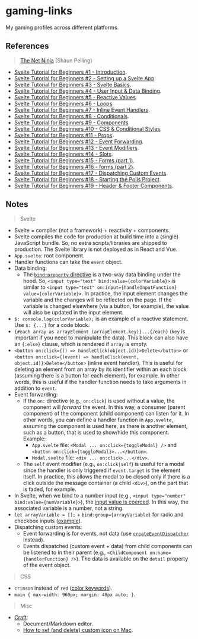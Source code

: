 # gaming-links

My gaming profiles across different platforms.

## References

> [The Net Ninja](https://www.youtube.com/c/TheNetNinja) (Shaun Pelling)

- [Svelte Tutorial for Beginners #1 - Introduction](https://youtu.be/zojEMeQGGHs).
- [Svelte Tutorial for Beginners #2 - Setting up a Svelte App](https://youtu.be/lnpdn2rE2N8).
- [Svelte Tutorial for Beginners #3 - Svelte Basics](https://youtu.be/TanFofZBvNI).
- [Svelte Tutorial for Beginners #4 - User Input & Data Binding](https://youtu.be/n8Kk7uvsx9A).
- [Svelte Tutorial for Beginners #5 - Reactive Values](https://youtu.be/QJJjXRIg7kI).
- [Svelte Tutorial for Beginners #6 - Loops](https://youtu.be/sGmSSULKJwE).
- [Svelte Tutorial for Beginners #7 - Inline Event Handlers](https://youtu.be/VWOpVxIkZJs).
- [Svelte Tutorial for Beginners #8 - Conditionals](https://youtu.be/9PfCZFqYsYA).
- [Svelte Tutorial for Beginners #9 - Components](https://youtu.be/rkwKpULfWZA).
- [Svelte Tutorial for Beginners #10 - CSS & Conditional Styles](https://youtu.be/AAPu__4qSlY).
- [Svelte Tutorial for Beginners #11 - Props](https://youtu.be/Y1McRGLkxQc).
- [Svelte Tutorial for Beginners #12 - Event Forwarding](https://youtu.be/SaMils0yx7s).
- [Svelte Tutorial for Beginners #13 - Event Modifiers](https://youtu.be/RrNC2hizXXI).
- [Svelte Tutorial for Beginners #14 - Slots](https://youtu.be/WUXalRPfP1A).
- [Svelte Tutorial for Beginners #15 - Forms (part 1)](https://youtu.be/FB_am3ZPY7I).
- [Svelte Tutorial for Beginners #16 - forms (part 2)](https://youtu.be/tkBgoKpU6Tk).
- [Svelte Tutorial for Beginners #17 - Dispatching Custom Events](https://youtu.be/yCkYm4zze8I).
- [Svelte Tutorial for Beginners #18 - Starting the Polls Project](https://youtu.be/f0v5WcrU_vM).
- [Svelte Tutorial for Beginners #19 - Header & Footer Components](https://youtu.be/xwiER0u9YS0).

## Notes

> Svelte

- Svelte = compiler (not a framework) + reactivity + components.
- Svelte compiles the code for production at build time into a (single) JavaScript bundle. So, no extra scripts/libraries are shipped to production. The Svelte library is not deployed as in React and Vue.
- `App.svelte`: root component.
- Handler functions can take the `event` object.
- Data binding:
  - The [`bind:property` directive](https://svelte.dev/docs#bind_element_property) is a two-way data binding under the hood. So, `<input type="text" bind:value={colorVariable}>` is similar to `<input type="text" on:input={handleInputFunction} value={colorVariable}>`. In practice, the input element changes the variable and the changes will be reflected on the page. If the variable is changed elsewhere (via a button, for example), the value will also be updated in the input element.
- `$: console.log(colorVariable);` is an example of a reactive statement. Use `$: {...}` for a code block.
- `{#each array as arrayElement (arrayElement.key)}...{/each}` (`key` is important if you need to manipulate the data). This block can also have an `{:else}` clause, which is rendered if `array` is empty.
- `<button on:click={() => handleClick(object.id)}>Delete</button>` or `<button on:click={(event) => handleClick(event, object.id)}>Delete</button>` (inline event handler). This is useful for deleting an element from an array by its identifier within an each block (assuming there is a button for each element), for example. In other words, this is useful if the handler function needs to take arguments in addition to `event`.
- Event forwarding:
  - If the `on:` directive (e.g., `on:click`) is used without a value, the component will _forward_ the event. In this way, a consumer (parent component) of the component (child component) can listen for it. In other words, you can define a handler function in `App.svelte`, assuming the component is used here, as there is another element, such as a button, that is used to show/hide this component. Example:
    - `App.svelte` file: `<Modal ... on:click={toggleModal} />` and `<button on:click={toggleModal}>...</button>`.
    - `Modal.svelte` file: `<div ... on:click>...</div>`.
  - The `self` event modifier (e.g., `on:click|self`) is useful for a modal since the handler is only triggered if `event.target` is the element itself. In practice, this allows the modal to be closed only if there is a click outside the message container (a child `<div>`), on the part that is faded, for example.
- In Svelte, when we bind to a number input (e.g., `<input type="number" bind:value={numVariable}>`), the [input value is coerced](https://svelte.dev/docs#bind_element_property). In this way, the associated variable is a number, not a string.
- `let arrayVariable = [];` + `bind:group={arrayVariable}` for radio and checkbox inputs ([example](https://svelte.dev/docs#bind_group)).
- Dispatching custom events:
  - Event forwarding is for events, not data (use [`createEventDispatcher`](https://svelte.dev/docs#createEventDispatcher) instead).
  - Events dispatched (custom event + data) from child components can be listened to in their parent (e.g., `<ChildComponent on:name={handlerFunction} />`). The data is available on the `detail` property of the event object.

> CSS

- `crimson` instead of `red` ([color keywords](https://developer.mozilla.org/en-US/docs/Web/CSS/color_value)).
- `main { max-width: 960px; margin: 40px auto; }`.

> Misc

- [Craft](https://www.craft.do/):
  - Document/Markdown editor.
  - [How to set (and delete) custom icon on Mac](https://www.craft.do/s/dhXngIMJLQu96b).
